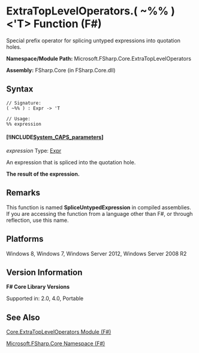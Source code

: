 # ExtraTopLevelOperators.( ~%% )<'T> Function (F#)

Special prefix operator for splicing untyped expressions into quotation holes.

**Namespace/Module Path:** Microsoft.FSharp.Core.ExtraTopLevelOperators

**Assembly:** FSharp.Core (in FSharp.Core.dll)


## Syntax

```
// Signature:
( ~%% ) : Expr -> 'T

// Usage:
%% expression
```

#### [!INCLUDE[System_CAPS_parameters](//System/Token/System_CAPS_parameters_md.md)]
*expression*
Type: [Expr](http://msdn.microsoft.com/en-us/library/ed6a2caf-69d4-45c2-ab97-e9b3be9bce65)


An expression that is spliced into the quotation hole.



**The result of the expression.**
## Remarks
This function is named **SpliceUntypedExpression** in compiled assemblies. If you are accessing the function from a language other than F#, or through reflection, use this name.


## Platforms
Windows 8, Windows 7, Windows Server 2012, Windows Server 2008 R2


## Version Information
**F# Core Library Versions**

Supported in: 2.0, 4.0, Portable




## See Also
[Core.ExtraTopLevelOperators Module &#40;F&#35;&#41;](Core.ExtraTopLevelOperators+Module+%28FSharp%29.md)

[Microsoft.FSharp.Core Namespace &#40;F&#35;&#41;](Microsoft.FSharp.Core+Namespace+%28FSharp%29.md)

